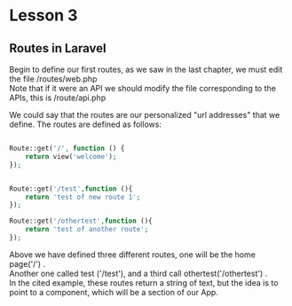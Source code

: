 # Lesson 3

## Routes in Laravel

Begin to define our first routes, as we saw in the last chapter, we must edit the file /routes/web.php      
Note that if it were an API we should modify the file corresponding to the APIs, this is /route/api.php  

We could say that the routes are our  personalized "url addresses" that we define. The routes are defined as follows:    

```php

Route::get('/', function () {
    return view('welcome');
});


Route::get('/test',function (){
    return 'test of new route 1';
});

Route::get('/othertest',function (){
    return 'test of another route';
});

```

Above we have defined three different routes, one will be the home page('/') .   
Another one called test ('/test'), and a third call othertest('/othertest') .  
In the cited example, these routes return a string of text, but the idea is to point to a component, which will be a section of our App.    




